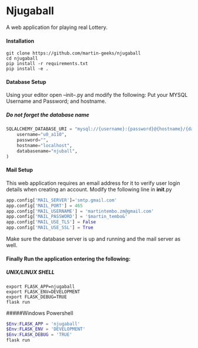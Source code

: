 # Njugaball
A web application for playing real Lottery. 
#### Installation
```shell
git clone https://github.com/martin-geeks/njugaball
cd njugaball
pip install -r requirements.txt
pip install -e .
```
#### Database Setup
Using your editor open &ndash;init&ndash;.py and modify the following:
Put your MYSQL Username and Password; and hostname.
##### Do not forget the database name
```python
SQLALCHEMY_DATABASE_URI = "mysql://{username}:{password}@{hostname}/{databasename}".format(
    username="u0_a110",
    password="",
    hostname="localhost",
    databasename="njuball",
)
```
#### Mail Setup
This web application requires an email address for it to verify user login details when creating an account.
Modify the following line in __init__.py
```python
app.config['MAIL_SERVER']='smtp.gmail.com'
app.config['MAIL_PORT'] = 465
app.config['MAIL_USERNAME'] = 'martintembo.zm@gmail.com'
app.config['MAIL_PASSWORD'] = '$martin_tembo&'
app.config['MAIL_USE_TLS'] = False
app.config['MAIL_USE_SSL'] = True
```
Make sure the database server is up and running and the mail server as well.

#### Finally Run the application entering the following:
##### UNIX/LINUX SHELL
```shell
export FLASK_APP=njugaball
export FLASK_ENV=DEVELOPMENT
export FLASK_DEBUG=TRUE
flask run
```
#####Windows Powershell
```powershell
$Env:FLASK_APP = 'njugaball'
$Env:FLASK_ENV = 'DEVELOPMENT'
$Env:FLASK_DEBUG = 'TRUE'
flask run
```

